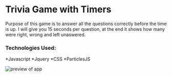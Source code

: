 # Trivia Game with Timers
Purpose of this game is to answer all the questions correctly before the time is up. I will give you 15 seconds per question, at the end it shows how many were right, wrong and left unaswered. 

### Technologies Used:
*Javascript
*Jquery
*CSS
*ParticlesJS


![preview of app](https://media.giphy.com/media/5WjfWtGcVqAcheG5zV/giphy.gif)
